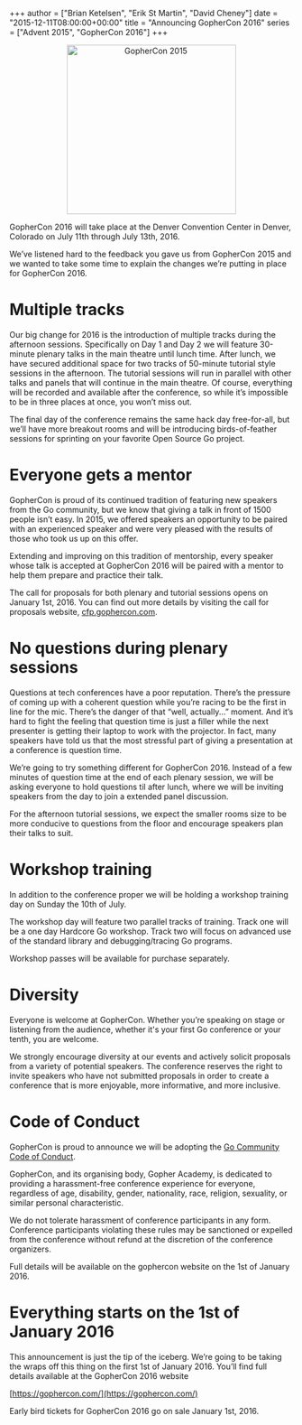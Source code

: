 +++
author = ["Brian Ketelsen", "Erik St Martin", "David Cheney"]
date = "2015-12-11T08:00:00+00:00"
title = "Announcing GopherCon 2016"
series = ["Advent 2015", "GopherCon 2016"]
+++
<div style="text-align:center;">
<img src="/postimages/advent-2015/gophercon2016.svg" alt="GopherCon 2015" style="width: 300px;margin: 0 auto;"/>
</div>

GopherCon 2016 will take place at the Denver Convention Center in Denver, Colorado on July 11th through July 13th, 2016. 

We’ve listened hard to the feedback you gave us from GopherCon 2015 and we wanted to take some time to explain the changes we’re putting in place for GopherCon 2016.

# Multiple tracks
Our big change for 2016 is the introduction of multiple tracks during the afternoon sessions. Specifically on Day 1 and Day 2 we will feature 30-minute plenary talks in the main theatre until lunch time.
After lunch, we have secured additional space for two tracks of 50-minute tutorial style sessions in the afternoon.
The tutorial sessions will run in parallel with other talks and panels that will continue in the main theatre.
Of course, everything will be recorded and available after the conference, so while it’s impossible to be in three places at once, you won’t miss out.

The final day of the conference remains the same hack day free-for-all, but we’ll have more breakout rooms and will be introducing birds-of-feather sessions for sprinting on your favorite Open Source Go project.

# Everyone gets a mentor
GopherCon is proud of its continued tradition of featuring new speakers from the Go community, but we know that giving a talk in front of 1500 people isn’t easy.
In 2015, we offered speakers an opportunity to be paired with an experienced speaker and were very pleased with the results of those who took us up on this offer. 

Extending and improving on this tradition of mentorship, every speaker whose talk is accepted at GopherCon 2016 will be paired with a mentor to help them prepare and practice their talk.

The call for proposals for both plenary and tutorial sessions opens on January 1st, 2016.
You can find out more details by visiting the call for proposals website, [cfp.gophercon.com](http://cfp.gopercon.com/).

# No questions during plenary sessions
Questions at tech conferences have a poor reputation.
There’s the pressure of coming up with a coherent question while you’re racing to be the first in line for the mic.
There’s the danger of that “well, actually...” moment.
And it’s hard to fight the feeling that question time is just a filler while the next presenter is getting their laptop to work with the projector.
In fact, many speakers have told us that the most stressful part of giving a presentation at a conference is question time.

We’re going to try something different for GopherCon 2016.
Instead of a few minutes of question time at the end of each plenary session, we will be asking everyone to hold questions til after lunch, where we will be inviting speakers from the day to join a extended panel discussion.

For the afternoon tutorial sessions, we expect the smaller rooms size to be more conducive to questions from the floor and encourage speakers plan their talks to suit.

# Workshop training
In addition to the conference proper we will be holding a workshop training day on Sunday the 10th of July.

The workshop day will feature two parallel tracks of training.
Track one will be a one day Hardcore Go workshop.
Track two will focus on advanced use of the standard library and debugging/tracing Go programs.

Workshop passes will be available for purchase separately.

# Diversity
Everyone is welcome at GopherCon.
Whether you’re speaking on stage or listening from the audience, whether it's your first Go conference or your tenth, you are welcome.

We strongly encourage diversity at our events and actively solicit proposals from a variety of potential speakers.
The conference reserves the right to invite speakers who have not submitted proposals in order to create a conference that is more enjoyable, more informative, and more inclusive.

# Code of Conduct
GopherCon is proud to announce we will be adopting the [Go Community Code of Conduct](https://golang.org/conduct).

GopherCon, and its organising body, Gopher Academy, is dedicated to providing a harassment-free conference experience for everyone, regardless of age, disability, gender, nationality, race, religion, sexuality, or similar personal characteristic.

We do not tolerate harassment of conference participants in any form.
Conference participants violating these rules may be sanctioned or expelled from the conference without refund at the discretion of the conference organizers.

Full details will be available on the gophercon website on the 1st of January 2016.

# Everything starts on the 1st of January 2016
This announcement is just the tip of the iceberg.
We’re going to be taking the wraps off this thing on the first 1st of January 2016.
You’ll find full details available at the GopherCon 2016 website

[https://gophercon.com/](https://gophercon.com/)

Early bird tickets for GopherCon 2016 go on sale January 1st, 2016.
